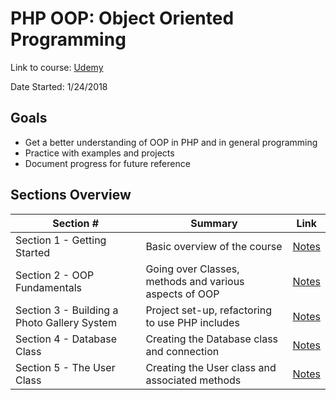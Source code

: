 #  PHP OOP: Object Oriented Programming

Link to course: [Udemy](https://www.udemy.com/oop-php-object-oriented-programing-with-project-1-course/)

Date Started: 1/24/2018

## Goals

*  Get a better understanding of OOP in PHP and in general programming
*  Practice with examples and projects
*  Document progress for future reference

## Sections Overview

| Section #      | Summary      | Link       |
| -------------- | ------------ | ---------- |
| Section 1 - Getting Started | Basic overview of the course | [Notes](https://github.com/xmtrinidad/PHP-Tutorials/blob/master/Udemy-PHP-OOP/Section%201%20-%20Getting%20Started/section1.md) |
| Section 2 - OOP Fundamentals | Going over Classes, methods and various aspects of OOP | [Notes](https://github.com/xmtrinidad/PHP-Tutorials/blob/master/Udemy-PHP-OOP/Section%202%20-%20OOP%20Fundamentals/section2.md) |
| Section 3 - Building a Photo Gallery System | Project set-up, refactoring to use PHP includes | [Notes](https://github.com/xmtrinidad/PHP-Tutorials/blob/master/Udemy-PHP-OOP/Section%203%20-%20Building%20a%20Photo%20Gallery%20System/section3.md) |
| Section 4 - Database Class | Creating the Database class and connection | [Notes](https://github.com/xmtrinidad/PHP-Tutorials/blob/master/Udemy-PHP-OOP/Section%204%20-%20Database%20Class/section4.md) |
| Section 5 - The User Class | Creating the User class and associated methods | [Notes](https://github.com/xmtrinidad/PHP-Tutorials/blob/master/Udemy-PHP-OOP/Section%205%20-%20The%20User%20Class/section5.md) |